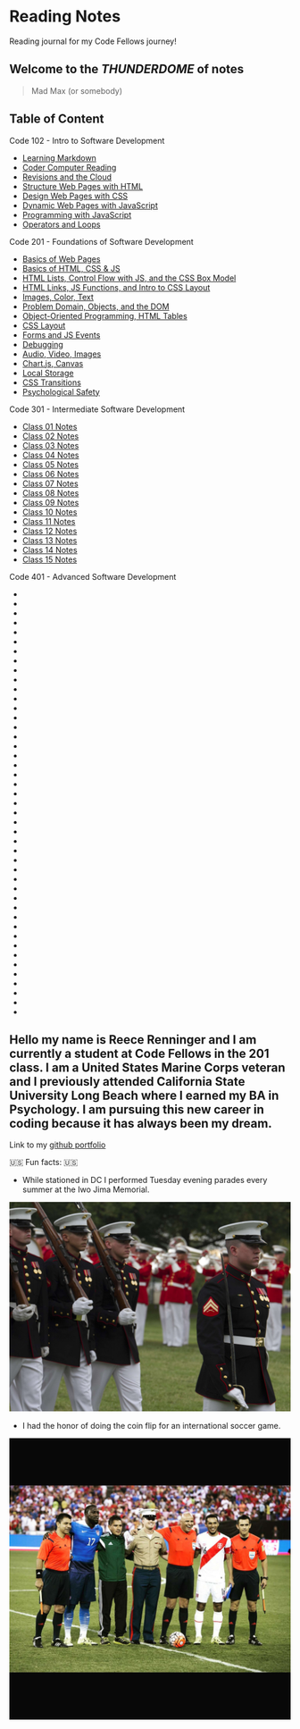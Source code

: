 # Reading Notes

Reading journal for my Code Fellows journey!

## **Welcome to the _THUNDERDOME_ of notes**

> Mad Max (or somebody)

## Table of Content

Code 102 - Intro to Software Development

- [Learning Markdown](102ClassNotes/read01notes.md)
- [Coder Computer Reading](102ClassNotes/read02notes.md)
- [Revisions and the Cloud](102ClassNotes/read03notes.md)
- [Structure Web Pages with HTML](102ClassNotes/read04notes.md)
- [Design Web Pages with CSS](102ClassNotes/read05notes.md)
- [Dynamic Web Pages with JavaScript](102ClassNotes/read06notes.md)
- [Programming with JavaScript](102ClassNotes/read07notes.md)
- [Operators and Loops](102ClassNotes/read08notes.md)

Code 201 - Foundations of Software Development

- [Basics of Web Pages](201ClassNotes/201Class1Notes.md)
- [Basics of HTML, CSS & JS](201ClassNotes/201Class2Notes.md)
- [HTML Lists, Control Flow with JS, and the CSS Box Model](201ClassNotes/201Class3Notes.md)
- [HTML Links, JS Functions, and Intro to CSS Layout](201ClassNotes/201Class4Notes.md)
- [Images, Color, Text](201ClassNotes/201Class5Notes.md)
- [Problem Domain, Objects, and the DOM](201ClassNotes/201Class6Notes.md)
- [Object-Oriented Programming, HTML Tables](201ClassNotes/201Class7Notes.md)
- [CSS Layout](201ClassNotes/201Class8Notes.md)
- [Forms and JS Events](201ClassNotes/201Class9Notes.md)
- [Debugging](201ClassNotes/201Class10Notes.md)
- [Audio, Video, Images](201ClassNotes/201Class11Notes.md)
- [Chart.js, Canvas](201ClassNotes/201Class12Notes.md)
- [Local Storage](201ClassNotes/201Class13Notes.md)
- [CSS Transitions](201ClassNotes/201Class14Notes.md)
- [Psychological Safety](201ClassNotes/201Class14NotesPart2.md)

Code 301 - Intermediate Software Development

- [Class 01 Notes](301ClassNotes/301Class1Notes.md)
- [Class 02 Notes](301ClassNotes/301Class2Notes.md)
- [Class 03 Notes](301ClassNotes/301Class3Notes.md)
- [Class 04 Notes](301ClassNotes/301Class4Notes.md)
- [Class 05 Notes](301ClassNotes/301Class5Notes.md)
- [Class 06 Notes](301ClassNotes/301Class6Notes.md)
- [Class 07 Notes](301ClassNotes/301Class7Notes.md)
- [Class 08 Notes](301ClassNotes/301Class8Notes.md)
- [Class 09 Notes](301ClassNotes/301Class9Notes.md)
- [Class 10 Notes](301ClassNotes/301Class10Notes.md)
- [Class 11 Notes](301ClassNotes/301Class11Notes.md)
- [Class 12 Notes](301ClassNotes/301Class12Notes.md)
- [Class 13 Notes](301ClassNotes/301Class13Notes.md)
- [Class 14 Notes](301ClassNotes/301Class14Notes.md)
- [Class 15 Notes](301ClassNotes/301Class15Notes.md)

Code 401 - Advanced Software Development

- []()
- []()
- []()
- []()
- []()
- []()
- []()
- []()
- []()
- []()
- []()
- []()
- []()
- []()
- []()
- []()
- []()
- []()
- []()
- []()
- []()
- []()
- []()
- []()
- []()
- []()
- []()
- []()
- []()
- []()
- []()
- []()
- []()
- []()
- []()
- []()
- []()
- []()
- []()
- []()
- []()
- []()
- []()
- []()
- []()

## Hello my name is Reece Renninger and I am currently a student at Code Fellows in the 201 class. I am a United States Marine Corps veteran and I previously attended California State University Long Beach where I earned my BA in Psychology.  I am pursuing this new career in coding because it has always been my dream.

Link to my [github portfolio](https://github.com/ReeceRenninger)

🇺🇸 Fun facts: 🇺🇸

- While stationed in DC I performed Tuesday evening parades every summer at the Iwo Jima Memorial.

![iwo jima memorial](Iwoparade.Me.jpg)

- I had the honor of doing the coin flip for an international soccer game.

![soccer game](coinflip.peruVSus.jpg)
